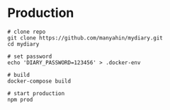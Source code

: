# Production

    # clone repo
    git clone https://github.com/manyahin/mydiary.git
    cd mydiary
    
    # set password
    echo 'DIARY_PASSWORD=123456' > .docker-env

    # build
    docker-compose build

    # start production
    npm prod